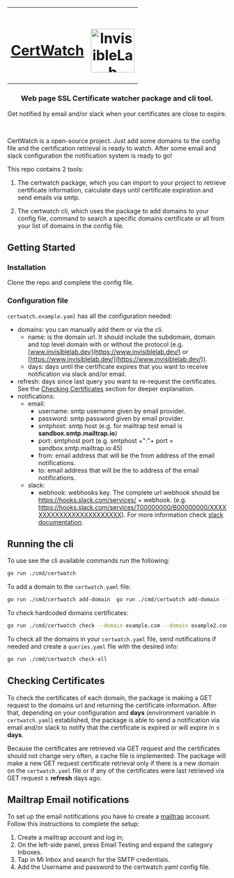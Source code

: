 <p align="center">
  <table align="center">
    <tr>
    <th>
    <a href="https://www.invisiblelab.dev/">
    <h1>CertWatch</h1>
</th>
<th>
<h1>
<a href="https://www.invisiblelab.dev/">
    <img src="https://uploads-ssl.webflow.com/60057003af6cfb7362bab247/6005a8ba64602c1ef34c244f_brand.svg" width="100px" alt="InvisibleLab logo" />
  </a>
  </h1>
  </th>
  </tr>
  </table>
</p>

<h3 align="center">Web page SSL Certificate watcher package and cli tool.</h3>
<p align="center"> Get notified by email and/or slack when your certificates are close to expire. </p>
<br />

CertWatch is a open-source project. Just add some domains to the config file and the certification retrieval is ready to watch. After some email and slack configuration the notification system is ready to go!

This repo contains 2 tools:

1. The certwatch package, which you can import to your project to retrieve certificate information, calculate days until certificate expiration and send emails via smtp.

2. The certwatch cli, which uses the package to add domains to your config file, command to search a specific domains certificate or all from your list of domains in the config file.

## Getting Started

### Installation

Clone the repo and complete the config file.

### Configuration file

`certwatch.example.yaml` has all the configuration needed:

-   domains:
    you can manually add them or via the cli.
    -   name: is the domain url. It should include the subdomain, domain and top level domain with or without the protocol (e.g. [www.invisiblelab.dev](https://www.invisiblelab.dev/) or [https://www.invisiblelab.dev/](https://www.invisiblelab.dev/)).
    -   days: days until the certificate expires that you want to receive notification via slack and/or email.
-   refresh: days since last query you want to re-request the certificates. See the [Checking Certificates](https://github.com/invisiblelab-dev/certwatch#checking-certificates) section for deeper explanation.
-   notifications:
    -   email:
        -   username: smtp username given by email provider.
        -   password: smtp password given by email provider.
        -   smtphost: smtp host (e.g. for mailtrap test email is **sandbox.smtp.mailtrap.io**)
        -   port: smtphost port (e.g. smtphost +":"+ port = sandbox.smtp.mailtrap.io:45)
        -   from: email address that will be the from address of the email notifications.
        -   to: email address that will be the to address of the email notifications.
    -   slack:
        -   webhook: webhooks key. The complete url webhook should be https://hooks.slack.com/services/ + webhook. (e.g. https://hooks.slack.com/services/T00000000/B00000000/XXXXXXXXXXXXXXXXXXXXXXXX). For more information check [slack documentation](https://api.slack.com/messaging/webhooks#create_a_webhook).

## Running the cli

To use see the cli available commands run the following:

```bash
go run ./cmd/certwatch
```

To add a domain to the `certwatch.yaml` file:

```bash
go run ./cmd/certwatch add-domain  go run ./cmd/certwatch add-domain --domain example.com --days 1
```

To check hardcoded domains certificates:

```bash
go run ./cmd/certwatch check --domain example.com --domain example2.com
```

To check all the domains in your `certwatch.yaml` file, send notifications if needed and create a `queries.yaml` file with the desired info:

```bash
go run ./cmd/certwatch check-all
```

## Checking Certificates

To check the certificates of each domain, the package is making a GET request to the domains url and returning the certificate information. After that, depending on your configuration and **days** (environment variable in `certwatch.yaml`) established, the package is able to send a notification via email and/or slack to notify that the certificate is expired or will expire in $\leq$ **days**.

Because the certificates are retrieved via GET request and the certificates should not change very often, a cache file is implemented. The package will make a new GET request certificate retrieval only if there is a new domain on the `certwatch.yaml` file or if any of the certificates were last retrieved via GET request $\geq$ **refresh** days ago.

## Mailtrap Email notifications

To set up the email notifications you have to create a [mailtrap](https://mailtrap.io/) account. Follow this instructions to complete the setup:

1. Create a mailtrap account and log in;
2. On the left-side panel, press Email Testing and expand the category Inboxes.
3. Tap in Mi Inbox and search for the SMTP credentials.
4. Add the Username and password to the certwatch.yaml config file.
